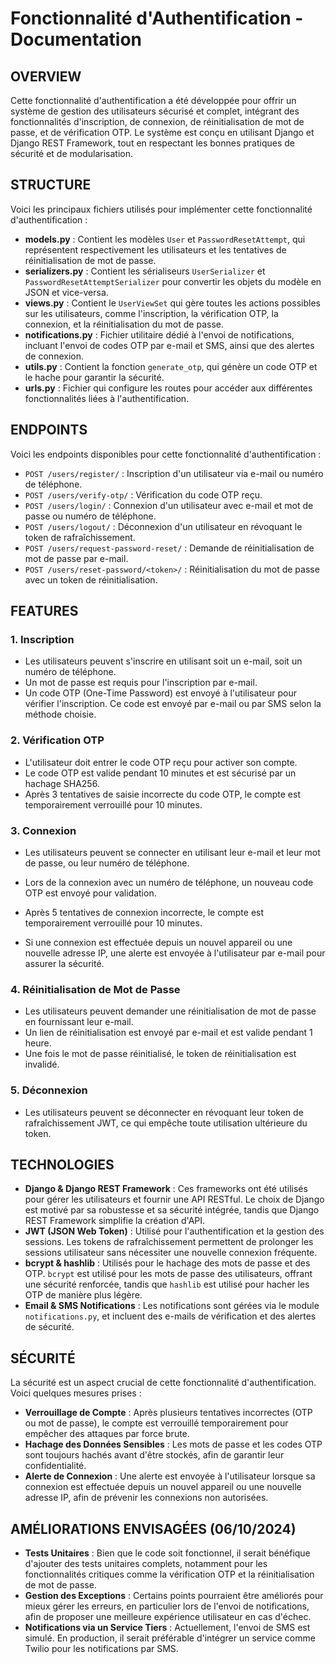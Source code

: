 # Fonctionnalité d'Authentification - Documentation

## OVERVIEW

Cette fonctionnalité d'authentification a été développée pour offrir un système de gestion des utilisateurs sécurisé et complet, intégrant des fonctionnalités d'inscription, de connexion, de réinitialisation de mot de passe, et de vérification OTP. Le système est conçu en utilisant Django et Django REST Framework, tout en respectant les bonnes pratiques de sécurité et de modularisation.

## STRUCTURE

Voici les principaux fichiers utilisés pour implémenter cette fonctionnalité d'authentification :

- **models.py** : Contient les modèles `User` et `PasswordResetAttempt`, qui représentent respectivement les utilisateurs et les tentatives de réinitialisation de mot de passe.
- **serializers.py** : Contient les sérialiseurs `UserSerializer` et `PasswordResetAttemptSerializer` pour convertir les objets du modèle en JSON et vice-versa.
- **views.py** : Contient le `UserViewSet` qui gère toutes les actions possibles sur les utilisateurs, comme l'inscription, la vérification OTP, la connexion, et la réinitialisation du mot de passe.
- **notifications.py** : Fichier utilitaire dédié à l'envoi de notifications, incluant l'envoi de codes OTP par e-mail et SMS, ainsi que des alertes de connexion.
- **utils.py** : Contient la fonction `generate_otp`, qui génère un code OTP et le hache pour garantir la sécurité.
- **urls.py** : Fichier qui configure les routes pour accéder aux différentes fonctionnalités liées à l'authentification.

## ENDPOINTS

Voici les endpoints disponibles pour cette fonctionnalité d'authentification :

- `POST /users/register/` : Inscription d'un utilisateur via e-mail ou numéro de téléphone.
- `POST /users/verify-otp/` : Vérification du code OTP reçu.
- `POST /users/login/` : Connexion d'un utilisateur avec e-mail et mot de passe ou numéro de téléphone.
- `POST /users/logout/` : Déconnexion d'un utilisateur en révoquant le token de rafraîchissement.
- `POST /users/request-password-reset/` : Demande de réinitialisation de mot de passe par e-mail.
- `POST /users/reset-password/<token>/` : Réinitialisation du mot de passe avec un token de réinitialisation.

## FEATURES

### 1. Inscription

- Les utilisateurs peuvent s'inscrire en utilisant soit un e-mail, soit un numéro de téléphone.
- Un mot de passe est requis pour l'inscription par e-mail.
- Un code OTP (One-Time Password) est envoyé à l'utilisateur pour vérifier l'inscription. Ce code est envoyé par e-mail ou par SMS selon la méthode choisie.

### 2. Vérification OTP

- L'utilisateur doit entrer le code OTP reçu pour activer son compte.
- Le code OTP est valide pendant 10 minutes et est sécurisé par un hachage SHA256.
- Après 3 tentatives de saisie incorrecte du code OTP, le compte est temporairement verrouillé pour 10 minutes.

### 3. Connexion

- Les utilisateurs peuvent se connecter en utilisant leur e-mail et leur mot de passe, ou leur numéro de téléphone.

- Lors de la connexion avec un numéro de téléphone, un nouveau code OTP est envoyé pour validation.

- Après 5 tentatives de connexion incorrecte, le compte est temporairement verrouillé pour 10 minutes.

- Si une connexion est effectuée depuis un nouvel appareil ou une nouvelle adresse IP, une alerte est envoyée à l'utilisateur par e-mail pour assurer la sécurité.

### 4. Réinitialisation de Mot de Passe

- Les utilisateurs peuvent demander une réinitialisation de mot de passe en fournissant leur e-mail.
- Un lien de réinitialisation est envoyé par e-mail et est valide pendant 1 heure.
- Une fois le mot de passe réinitialisé, le token de réinitialisation est invalidé.

### 5. Déconnexion

- Les utilisateurs peuvent se déconnecter en révoquant leur token de rafraîchissement JWT, ce qui empêche toute utilisation ultérieure du token.

## TECHNOLOGIES

- **Django & Django REST Framework** : Ces frameworks ont été utilisés pour gérer les utilisateurs et fournir une API RESTful. Le choix de Django est motivé par sa robustesse et sa sécurité intégrée, tandis que Django REST Framework simplifie la création d'API.
- **JWT (JSON Web Token)** : Utilisé pour l'authentification et la gestion des sessions. Les tokens de rafraîchissement permettent de prolonger les sessions utilisateur sans nécessiter une nouvelle connexion fréquente.
- **bcrypt & hashlib** : Utilisés pour le hachage des mots de passe et des OTP. `bcrypt` est utilisé pour les mots de passe des utilisateurs, offrant une sécurité renforcée, tandis que `hashlib` est utilisé pour hacher les OTP de manière plus légère.
- **Email & SMS Notifications** : Les notifications sont gérées via le module `notifications.py`, et incluent des e-mails de vérification et des alertes de sécurité.

## SÉCURITÉ

La sécurité est un aspect crucial de cette fonctionnalité d'authentification. Voici quelques mesures prises :

- **Verrouillage de Compte** : Après plusieurs tentatives incorrectes (OTP ou mot de passe), le compte est verrouillé temporairement pour empêcher des attaques par force brute.
- **Hachage des Données Sensibles** : Les mots de passe et les codes OTP sont toujours hachés avant d'être stockés, afin de garantir leur confidentialité.
- **Alerte de Connexion** : Une alerte est envoyée à l'utilisateur lorsque sa connexion est effectuée depuis un nouvel appareil ou une nouvelle adresse IP, afin de prévenir les connexions non autorisées.

## AMÉLIORATIONS ENVISAGÉES (06/10/2024)

- **Tests Unitaires** : Bien que le code soit fonctionnel, il serait bénéfique d'ajouter des tests unitaires complets, notamment pour les fonctionnalités critiques comme la vérification OTP et la réinitialisation de mot de passe.
- **Gestion des Exceptions** : Certains points pourraient être améliorés pour mieux gérer les erreurs, en particulier lors de l'envoi de notifications, afin de proposer une meilleure expérience utilisateur en cas d'échec.
- **Notifications via un Service Tiers** : Actuellement, l'envoi de SMS est simulé. En production, il serait préférable d'intégrer un service comme Twilio pour les notifications par SMS.
